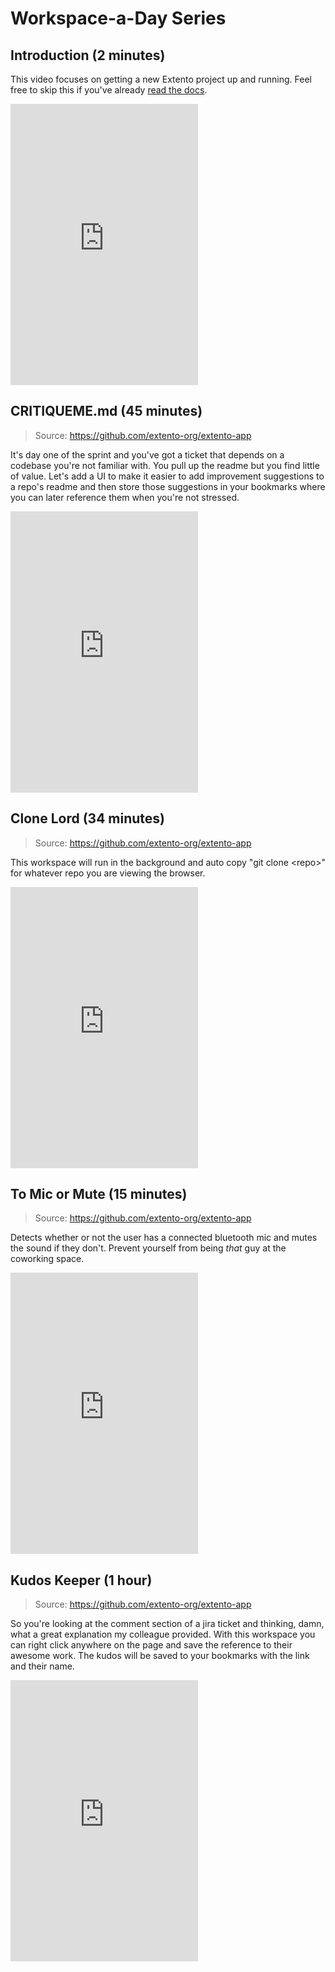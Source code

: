 # Workspace-a-Day Series

## Introduction (2 minutes)

This video focuses on getting a new Extento project up and running. Feel free to skip this if you've already [read the docs](learn/quickstart.md).

<div style="max-width: 90%; width: 800px;">
<iframe height="450" src="https://www.youtube.com/embed/dQw4w9WgXcQ" title="YouTube video player" frameborder="0" allow="accelerometer; clipboard-write; encrypted-media; gyroscope; picture-in-picture" allowfullscreen></iframe>
</div>

## CRITIQUEME.md (45 minutes)

> Source: https://github.com/extento-org/extento-app

It's day one of the sprint and you've got a ticket that depends on a codebase you're not familiar with. You pull up the readme but you find little of value. Let's add a UI to make it easier to add improvement suggestions to a repo's readme and then store those suggestions in your bookmarks where you can later reference them when you're not stressed.

<div style="max-width: 90%; width: 800px;">
<iframe height="450" src="https://www.youtube.com/embed/dQw4w9WgXcQ" title="YouTube video player" frameborder="0" allow="accelerometer; autoplay; clipboard-write; encrypted-media; gyroscope; picture-in-picture" allowfullscreen></iframe>
</div>

## Clone Lord (34 minutes)

> Source: https://github.com/extento-org/extento-app

This workspace will run in the background and auto copy "git clone \<repo\>" for whatever repo you are viewing the browser.

<div style="max-width: 90%; width: 800px;">
<iframe height="450" src="https://www.youtube.com/embed/dQw4w9WgXcQ" title="YouTube video player" frameborder="0" allow="accelerometer; autoplay; clipboard-write; encrypted-media; gyroscope; picture-in-picture" allowfullscreen></iframe>
</div>

## To Mic or Mute (15 minutes)

> Source: https://github.com/extento-org/extento-app

Detects whether or not the user has a connected bluetooth mic and mutes the sound if they don't. Prevent yourself from being *that* guy at the coworking space.

<div style="max-width: 90%; width: 800px;">
<iframe height="450" src="https://www.youtube.com/embed/dQw4w9WgXcQ" title="YouTube video player" frameborder="0" allow="accelerometer; autoplay; clipboard-write; encrypted-media; gyroscope; picture-in-picture" allowfullscreen></iframe>
</div>

## Kudos Keeper (1 hour)

> Source: https://github.com/extento-org/extento-app

So you're looking at the comment section of a jira ticket and thinking, damn, what a great explanation my colleague provided. With this workspace you can right click anywhere on the page and save the reference to their awesome work. The kudos will be saved to your bookmarks with the link and their name.

<div style="max-width: 90%; width: 800px;">
<iframe height="450" src="https://www.youtube.com/embed/dQw4w9WgXcQ" title="YouTube video player" frameborder="0" allow="accelerometer; autoplay; clipboard-write; encrypted-media; gyroscope; picture-in-picture" allowfullscreen></iframe>
</div>

